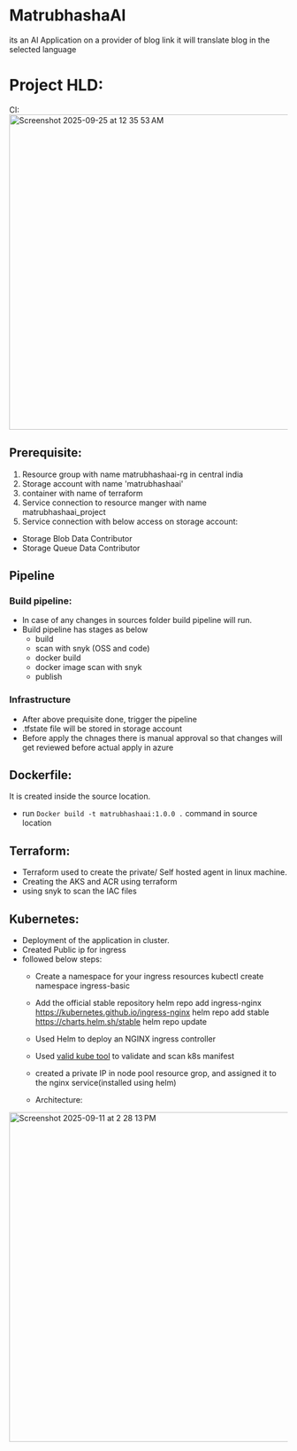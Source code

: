 # MatrubhashaAI
its an AI Application on a provider of blog link it will translate blog in the selected language
# Project HLD:
CI:
<img width="969" height="569" alt="Screenshot 2025-09-25 at 12 35 53 AM" src="https://github.com/user-attachments/assets/8d050e46-7c5f-4731-8e4b-744839eb6e75" />


## Prerequisite:
1. Resource group with name matrubhashaai-rg in central india
2. Storage account with name 'matrubhashaai'
3. container with name of terraform
4. Service connection to resource manger with name matrubhashaai_project
5. Service connection with below access on storage account:
  - Storage Blob Data Contributor
  - Storage Queue Data Contributor

## Pipeline
### Build pipeline:
- In case of any changes in sources folder build pipeline will run.
- Build pipeline has stages as below
    - build
    - scan with snyk (OSS and code)
    - docker build
    - docker image scan with snyk
    - publish

### Infrastructure
  - After above prequisite done, trigger the pipeline
  - .tfstate file will be stored in storage account
  - Before apply the chnages there is manual approval so that changes will get reviewed before actual apply in azure

## Dockerfile:
It is created inside the source location.
- run ```Docker build -t matrubhashaai:1.0.0 .``` command in source location

## Terraform:
- Terraform used to create the private/ Self hosted agent in linux machine.
- Creating the AKS and ACR using terraform
- using snyk to scan the IAC files

## Kubernetes:
- Deployment of the application in cluster.
- Created Public ip for ingress
- followed below steps:
    -  Create a namespace for your ingress resources
        kubectl create namespace ingress-basic

    -  Add the official stable repository
      helm repo add ingress-nginx https://kubernetes.github.io/ingress-nginx
      helm repo add stable https://charts.helm.sh/stable
      helm repo update
    - Used Helm to deploy an NGINX ingress controller
    - Used [valid kube tool](https://validkube.com/) to validate and scan k8s manifest
    - created a private IP in node pool resource grop, and assigned it to the nginx service(installed using helm)
    - Architecture:
<img width="1235" height="595" alt="Screenshot 2025-09-11 at 2 28 13 PM" src="https://github.com/user-attachments/assets/9ca02e94-442d-40ad-8d58-96374577b4fa" />

